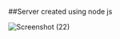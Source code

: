 ##Server created using node js


![Screenshot (22)](https://github.com/user-attachments/assets/50e4e8d8-55e0-47a4-b152-104c67981ac4)
